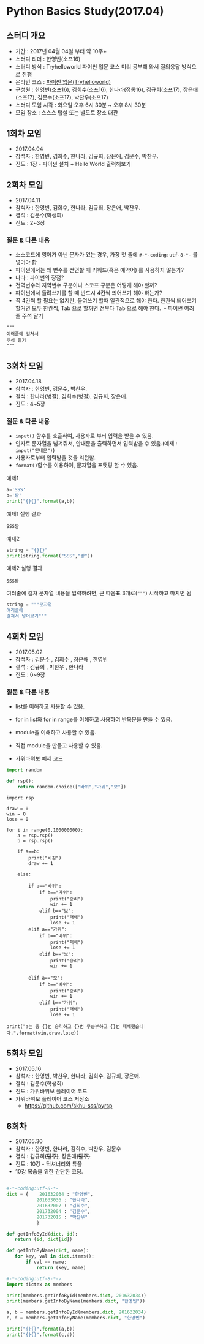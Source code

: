 # Python Basics Study(2017.04)

## 스터디 개요
 - 기간 : 2017년 04월 04일 부터 약 10주+
 - 스터디 리더 : 한영빈(소프16)
 - 스터디 방식 : Tryhelloworld 파이썬 입문 코스 미리 공부해 와서 질의응답 방식으로 진행
 - 온라인 코스 : [파이썬 입문(Tryhelloworld)](http://tryhelloworld.co.kr/courses/%ED%8C%8C%EC%9D%B4%EC%8D%AC-%EC%9E%85%EB%AC%B8)
 - 구성원 : 한영빈(소프16), 김희수(소프16), 한나라(정통16), 김규희(소프17), 장은애(소프17), 김문수(소프17), 박찬우(소프17)
 - 스터디 모임 시각 : 화요일 오후 6시 30분 ~ 오후 8시 30분
 - 모임 장소 : 스스스 랩실 또는 별도로 장소 대관

## 1회차 모임
 - 2017.04.04
 - 참석자 : 한영빈, 김희수, 한나라, 김규희, 장은애, 김문수, 박찬우.
 - 진도 : 1장 - 파이썬 설치 + Hello World 출력해보기

## 2회차 모임
 - 2017.04.11
 - 참석자 : 한영빈, 김희수, 한나라, 김규희, 장은애, 박찬우.
 - 결석 : 김문수(학생회)
 - 진도 : 2~3장

### 질문 & 다룬 내용

  - 소스코드에 영어가 아닌 문자가 있는 경우, 가장 첫 줄에 `#-*-coding:utf-8-*-` 를 넣어야 함
  - 파이썬에서는 왜 변수를 선언할 때 키워드(혹은 예약어) 를 사용하지 않는가?
   - 나라 : 파이썬의 장점?
  - 전역변수와 지역변수 구분이나 스코프 구분은 어떻게 해야 할까?
  - 파이썬에서 들려쓰기를 할 때 반드시 4칸씩 띄어쓰기 해야 하는가?
   - 꼭 4칸씩 할 필요는 없지만, 들여쓰기 할때 일관적으로 해야 한다. 한칸씩 띄어쓰기 할거면 모두 한칸씩, Tab 으로 할꺼면 전부다 Tab 으로 해야 한다.
  - 파이썬 여러 줄 주석 달기
  ```
  """
  여러줄에 걸쳐서
  주석 달기
  """
  ```

## 3회차 모임
 - 2017.04.18
 - 참석자 : 한영빈, 김문수, 박찬우.
 - 결석 : 한나라(병결), 김희수(병결), 김규희, 장은애.
 - 진도 : 4~5장

### 질문 & 다룬 내용

 - `input()` 함수를 호출하여, 사용자로 부터 입력을 받을 수 있음.
  - 인자로 문자열을 넘겨줘서, 안내문을 출력하면서 입력받을 수 있음.(예제 : `input("안내문")`)
  - 사용자로부터 입력받을 것을 리턴함.
 - `format()`함수를 이용하여, 문자열을 포맷팅 할 수 있음.

예제1
```python
a='SSS'
b='짱'
print("{}{}".format(a,b))
```
예제1 실행 결과
```
SSS짱
```
예제2
```python
string = "{}{}"
print(string.format("SSS","짱"))
```
예제2 실행 결과
```
SSS짱
```
여러줄에 걸쳐 문자열 내용을 입력하려면, 큰 따옴표 3개로(`"""`) 시작하고 마치면 됨
```python
string = """문자열
여러줄에
걸쳐서 넣어보기"""
```

## 4회차 모임
 - 2017.05.02
 - 참석자 : 김문수 , 김희수 , 장은애 , 한영빈
 - 결석 : 김규희 , 박찬우 , 한나라
 - 진도 : 6~9장

### 질문 & 다룬 내용
 - list를 이해하고 사용할 수 있음.
 - for in list와 for in range를 이해하고 사용하여 반복문을 만들 수 있음.
 - module을 이해하고 사용할 수 있음.
 - 직접 module을 만들고 사용할 수 있음.
 
- 가위바위보 예제 코드

```python
import random

def rsp():
    return random.choice(["바위","가위","보"])
```

```
import rsp

draw = 0
win = 0
lose = 0

for i in range(0,100000000):
    a = rsp.rsp()
    b = rsp.rsp()

    if a==b:
        print("비김")
        draw += 1

    else:

        if a=="바위":
            if b=="가위":
                print("승리")
                win += 1
            elif b=="보":
                print("패배")
                lose += 1
        elif a=="가위":
            if b=="바위":
                print("패배")
                lose += 1
            elif b=="보":
                print("승리")
                win += 1

        elif a=="보":
            if b=="바위":
                print("승리")
                win += 1
            elif b=="가위":
                print("패배")
                lose += 1

print("a는 총 {}번 승리하고 {}번 무승부하고 {}번 패배했습니다.".format(win,draw,lose))
```

## 5회차 모임
 - 2017.05.16
 - 참석자 : 한영빈, 박찬우, 한나라, 김희수, 김규희, 장은애.
 - 결석 : 김문수(학생회)
 - 진도 : 가위바위보 플레이어 코드
 - 가위바위보 플레이어 코스 저장소
 	- https://github.com/skhu-sss/pyrsp

## 6회차
 - 2017.05.30
 - 참석자 : 한영빈, 한나라, 김희수, 박찬우, 김문수
 - 결석 : 김규희~~(탈주)~~, 장은애~~(탈주)~~
 - 진도 : 10강 - 딕셔너리와 튜플
 - 10강 복습을 위한 간단한 코딩.
 
 ```python
 
#-*-coding:utf-8-*-
dict = {    201632034 : "한영빈",
            201633036 : "한나라",
            201632007 : "김희수",
            201732004 : "김문수",
            201732015 : "박찬우"
            }

def getInfoById(dict, id):
    return (id, dict[id])

def getInfoByName(dict, name):
    for key, val in dict.items():
        if val == name:
            return (key, name)
```

```python
#-*-coding:utf-8-*-v
import dictex as members

print(members.getInfoById(members.dict, 201632034))
print(members.getInfoByName(members.dict, "한영빈"))

a, b = members.getInfoById(members.dict, 201632034)
c, d = members.getInfoByName(members.dict, "한영빈")

print("{}{}".format(a,b))
print("{}{}".format(c,d))
```
